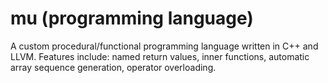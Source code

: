 # mu (programming language)
A custom procedural/functional programming language written in C++ and LLVM.
Features include: named return values, inner functions, automatic array sequence generation, operator overloading.

